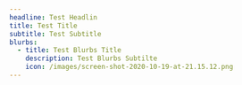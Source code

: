 ```yaml
---
headline: Test Headlin
title: Test Title
subtitle: Test Subtitle
blurbs:
  - title: Test Blurbs Title
    description: Test Blurbs Subtilte
    icon: /images/screen-shot-2020-10-19-at-21.15.12.png
---
```


